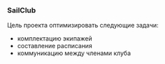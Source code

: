 ### SailClub
Цель проекта оптимизировать следующие задачи:
 - комплектацию экипажей
 - составление расписания
 - коммуникацию между членами клуба

